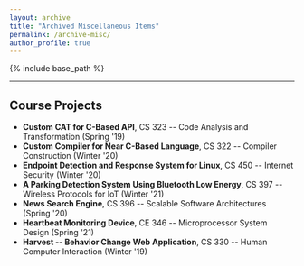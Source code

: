 ```yaml
---
layout: archive
title: "Archived Miscellaneous Items"
permalink: /archive-misc/
author_profile: true
---
```


{% include base_path %}

---

## Course Projects

- **Custom CAT for C-Based API**, CS 323 -- Code Analysis and Transformation (Spring '19)
- **Custom Compiler for Near C-Based Language**, CS 322 -- Compiler Construction
(Winter '20)
- **Endpoint Detection and Response System for Linux**, CS 450 -- Internet Security
(Winter '20)
- **A Parking Detection System Using Bluetooth Low Energy**, CS 397 -- Wireless Protocols
for IoT (Winter '21)
- **News Search Engine**, CS 396 -- Scalable Software Architectures (Spring '20)
- **Heartbeat Monitoring Device**, CE 346 -- Microprocessor System Design (Spring '21)
- **Harvest -- Behavior Change Web Application**, CS 330 -- Human Computer Interaction
(Winter '19)
